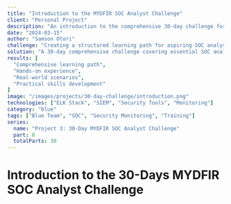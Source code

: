 ```yaml
---
title: "Introduction to the MYDFIR SOC Analyst Challenge"
client: "Personal Project"
description: "An introduction to the comprehensive 30-day challenge for aspiring SOC analysts."
date: "2024-03-15"
author: "Samson Otori"
challenge: "Creating a structured learning path for aspiring SOC analysts."
solution: "A 30-day comprehensive challenge covering essential SOC analyst skills and tools."
results: [
  "Comprehensive learning path",
  "Hands-on experience",
  "Real-world scenarios",
  "Practical skills development"
]
image: "/images/projects/30-day-challenge/introduction.png"
technologies: ["ELK Stack", "SIEM", "Security Tools", "Monitoring"]
category: "blue"
tags: ["Blue Team", "SOC", "Security Monitoring", "Training"]
series:
  name: "Project 3: 30-Day MYDFIR SOC Analyst Challenge"
  part: 0
  totalParts: 30
---
```


# Introduction to the 30-Days MYDFIR SOC Analyst Challenge 